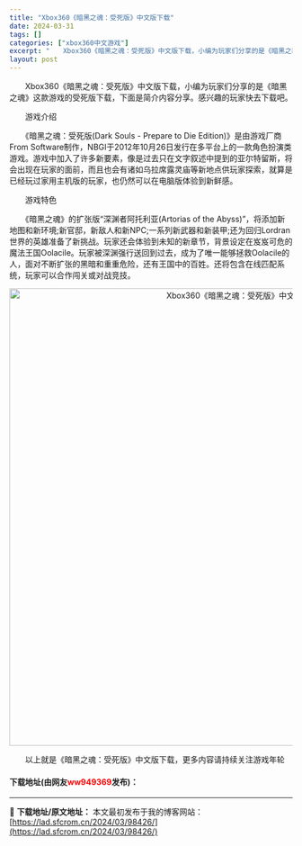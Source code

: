 ```yaml
---
title: "Xbox360《暗黑之魂：受死版》中文版下载"
date: 2024-03-31
tags: []
categories: ["xbox360中文游戏"]
excerpt: "　　Xbox360《暗黑之魂：受死版》中文版下载，小编为玩家们分享的是《暗黑之魂》这款游戏的受死版下载，下面是简介内容分享。感兴趣的玩家快去下载吧。 　　游戏介绍 　　《暗黑之魂：受死版(Dark Souls - Prepare to Die Edition)》是由游戏厂商From Software&hellip;"
layout: post
---
```


 <p>　　Xbox360《暗黑之魂：受死版》中文版下载，小编为玩家们分享的是《暗黑之魂》这款游戏的受死版下载，下面是简介内容分享。感兴趣的玩家快去下载吧。</p> <p>　　游戏介绍</p> <p>　　《暗黑之魂：受死版(Dark Souls - Prepare to Die Edition)》是由游戏厂商From Software制作，NBGI于2012年10月26日发行在多平台上的一款角色扮演类游戏。游戏中加入了许多新要素，像是过去只在文字叙述中提到的亚尔特留斯，将会出现在玩家的面前，而且也会有诸如乌拉席露灵庙等新地点供玩家探索，就算是已经玩过家用主机版的玩家，也仍然可以在电脑版体验到新鲜感。</p> <p>　　游戏特色</p> <p>　　《暗黑之魂》的扩张版&ldquo;深渊者阿托利亚(Artorias of the Abyss)&rdquo;，将添加新地图和新环境;新官邸，新敌人和新NPC;一系列新武器和新装甲;还为回归Lordran世界的英雄准备了新挑战。玩家还会体验到未知的新章节，背景设定在岌岌可危的魔法王国Oolacile。玩家被深渊强行送回到过去，成为了唯一能够拯救Oolacile的人，面对不断扩张的黑暗和重重危险，还有王国中的百姓。还将包含在线匹配系统，玩家可以合作闯关或对战竞技。</p> <p align="center"><img align="" border="0" src="https://lad.sfcrom.cn/wp-content/uploads/2024/03/20240330_66083e203363b.jpg" width="813" alt="Xbox360《暗黑之魂：受死版》中文版下载" /></p> <p>　　以上就是《暗黑之魂：受死版》中文版下载，更多内容请持续关注游戏年轮</p> <p><h4>下载地址(由网友<font color="red">ww949369</font>发布)：</h4></p> 

---
📖 **下载地址/原文地址：** 本文最初发布于我的博客网站：[https://lad.sfcrom.cn/2024/03/98426/](https://lad.sfcrom.cn/2024/03/98426/)
